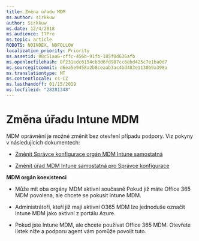 ```yaml
---
title: Změna úřadu MDM
ms.author: sirkkuw
author: Sirkkuw
ms.date: 12/4/2018
ms.audience: ITPro
ms.topic: article
ROBOTS: NOINDEX, NOFOLLOW
localization_priority: Priority
ms.assetid: 08c51aa6-cffc-456b-91fb-185f0d636afb
ms.openlocfilehash: 0f231edc6154cb3d6fd987cc6ebd425c7e1ba0d7
ms.sourcegitcommit: d6ea5e9458a2b8ceaab3ac4bd483e1130b9a398a
ms.translationtype: MT
ms.contentlocale: cs-CZ
ms.lasthandoff: 01/15/2019
ms.locfileid: "28281348"
---
```

# <a name="change-intune-mdm-authority"></a>Změna úřadu Intune MDM

MDM oprávnění je možné změnit bez otevření případu podpory. Viz pokyny v následujících dokumentech:
  
- [Změnit Správce konfigurace orgán MDM Intune samostatná](https://docs.microsoft.com/sccm/mdm/deploy-use/migrate-change-mdm-authority)
    
- [Změnit úřad MDM Intune samostatná pro Správce konfigurace](https://docs.microsoft.com/sccm/mdm/deploy-use/change-mdm-authority)
    
 **MDM orgán koexistenci**
  
- Může mít oba orgány MDM aktivní současně Pokud již máte Office 365 MDM povolena, ale chcete se pokusit Intune MDM.
    
- Administrátoři, kteří již mají aktivní O365 MDM lze jednoduše označit Intune MDM jako aktivní z portálu Azure.
    
- Pokud jste Intune MDM, ale chcete používat Office 365 MDM: Otevřete lístek níže a podporu agent vám pomůže povolit tuto.
    

